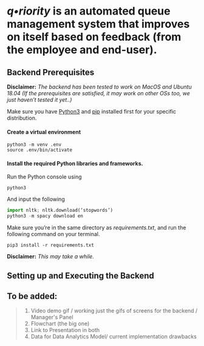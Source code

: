 # ***q•riority*** is an automated queue management system that improves on itself based on feedback (from the employee and end-user). 


## Backend Prerequisites
**Disclaimer:** _The backend has been tested to work on MacOS and Ubuntu 18.04 (If the prerequisites are satisfied, it may work on other OSs too, we just haven’t tested it yet..)_

Make sure you have [Python3](https://www.python.org/downloads/) and [pip](https://pip.pypa.io/en/stable/installing/#installing-with-get-pip-py) installed first for your specific distribution.

#### Create a virtual environment

```shell
python3 -m venv .env
source .env/bin/activate
```

#### Install the required Python libraries and frameworks.

Run the Python console using
 
```shell
python3
```

And input the following

```python
import nltk; nltk.download(‘stopwords’)
python3 -m spacy download en
```

Make sure you’re in the same directory as *requirements.txt*, and run the following command on your terminal.

```shell 
pip3 install -r requirements.txt 
```

**Disclaimer:** _This may take a while._


##  Setting up and Executing the Backend

## To be added:
>1. Video demo gif / working just the gifs of screens for the backend / Manager's Panel 
>2. Flowchart (the big one)
>3. Link to Presentation in both
>4. Data for Data Analytics Model/ current implementation drawbacks